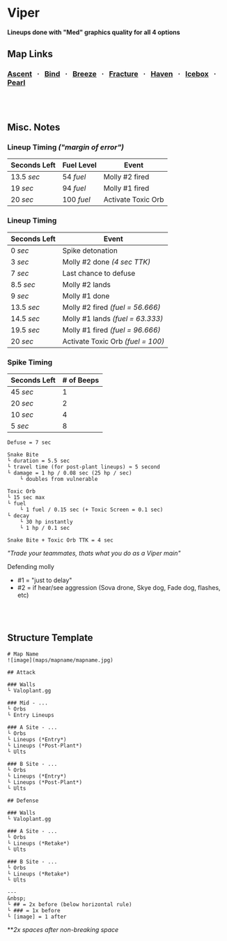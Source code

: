 # Viper

**Lineups done with "Med" graphics quality for all 4 options** 

## Map Links

### [Ascent](maps/ascent/ascent.md) &nbsp;&nbsp;·&nbsp;&nbsp; [Bind](maps/bind/bind.md) &nbsp;&nbsp;·&nbsp;&nbsp; [Breeze](maps/breeze/breeze.md) &nbsp;&nbsp;·&nbsp;&nbsp; [Fracture](maps/fracture/fracture.md) &nbsp;&nbsp;·&nbsp;&nbsp; [Haven](maps/haven/haven.md) &nbsp;&nbsp;·&nbsp;&nbsp; [Icebox](maps/icebox/icebox.md) &nbsp;&nbsp;·&nbsp;&nbsp; [Pearl](maps/pearl/pearl.md)

&nbsp;  
&nbsp;  
## Misc. Notes
### Lineup Timing *("margin of error")*
| Seconds Left | Fuel Level | Event |
| ----------- | ----------- | ----------- |
| 13.5 *sec* | 54 *fuel* | Molly #2 fired |
| 19 *sec* | 94 *fuel* | Molly #1 fired |
| 20 *sec* | 100 *fuel* | Activate Toxic Orb |

### Lineup Timing
| Seconds Left | Event |
| ----------- | ----------- |
| 0 *sec* | Spike detonation |
| 3 *sec* | Molly #2 done *(4 sec TTK)* |
| 7 *sec* | Last chance to defuse |
| 8.5 *sec* | Molly #2 lands |
| 9 *sec* | Molly #1 done |
| 13.5 *sec* | Molly #2 fired *(fuel = 56.666)* |
| 14.5 *sec* | Molly #1 lands *(fuel = 63.333)* |
| 19.5 *sec* | Molly #1 fired *(fuel = 96.666)* |
| 20 *sec* | Activate Toxic Orb *(fuel = 100)* |

### Spike Timing
| Seconds Left | # of Beeps |
| ----------- | ----------- |
| 45 *sec* | 1 |
| 20 *sec* | 2 |
| 10 *sec* | 4 |
| 5 *sec* | 8 |


```
Defuse = 7 sec

Snake Bite
└ duration = 5.5 sec
└ travel time (for post-plant lineups) ≈ 5 second
└ damage = 1 hp / 0.08 sec (25 hp / sec)
	└ doubles from vulnerable

Toxic Orb
└ 15 sec max
└ fuel
	└ 1 fuel / 0.15 sec (+ Toxic Screen = 0.1 sec)
└ decay
	└ 30 hp instantly
	└ 1 hp / 0.1 sec

Snake Bite + Toxic Orb TTK = 4 sec
```

*"Trade your teammates, thats what you do as a Viper main"*

Defending molly
- #1 = "just to delay"
- #2 = if hear/see aggression (Sova drone, Skye dog, Fade dog, flashes, etc)


&nbsp;  
&nbsp;  
## Structure Template

```
# Map Name
![image](maps/mapname/mapname.jpg)

## Attack

### Walls
└ Valoplant.gg

### Mid - ...
└ Orbs
└ Entry Lineups

### A Site - ...
└ Orbs
└ Lineups (*Entry*)
└ Lineups (*Post-Plant*)
└ Ults

### B Site - ...
└ Orbs
└ Lineups (*Entry*)
└ Lineups (*Post-Plant*)
└ Ults

## Defense

### Walls
└ Valoplant.gg

### A Site - ...
└ Orbs
└ Lineups (*Retake*)
└ Ults

### B Site - ...
└ Orbs
└ Lineups (*Retake*)
└ Ults
```


```
---
&nbsp;  
└ ## = 2x before (below horizontal rule)
└ ### = 1x before
└ [image] = 1 after
```
***2x spaces after non-breaking space*
